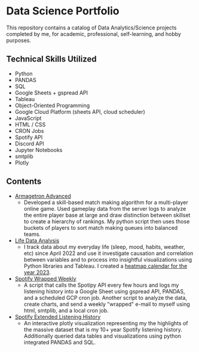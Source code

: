 # Data Science Portfolio

This repository contains a catalog of Data Analytics/Science projects completed by me, for academic, professional, self-learning, and hobby purposes.

## Technical Skills Utilized
- Python
- PANDAS
- SQL
- Google Sheets + gspread API
- Tableau
- Object-Oriented Programming
- Google Cloud Platform (sheets API, cloud scheduler)
- JavaScript
- HTML / CSS
- CRON Jobs
- Spotify API
- Discord API
- Jupyter Notebooks
- smtplib
- Plotly

## Contents
- [Armagetron Advanced](https://github.com/andrew-g-edwards/data-science-portfolio/tree/main/armagetron-advanced)
  - Developed a skill-based match making algorithm for a multi-player online game. Used gameplay data from the server logs to analyze the entire player base at large and draw distinction between skillset to create a hierarchy of rankings. My python script then uses those buckets of players to sort match making queues into balanced teams. 
- [Life Data Analysis](https://github.com/andrew-g-edwards/data-science-portfolio/tree/main/life-data-analysis)
  - I track data about my everyday life (sleep, mood, habits, weather, etc) since April 2022 and use it investigate causation and correlation between variables and to process into insightful visualizations using Python libraries and Tableau. I created a [heatmap calendar for the year 2023](https://public.tableau.com/app/profile/andrew.g.edwards/viz/lifedata2023/MOOD).
- [Spotify Wrapped Weekly](https://github.com/andrew-g-edwards/data-science-portfolio/tree/main/spotify-wrapped-weekly)
  - A script that calls the Spotipy API every few hours and logs my listening history into a Google Sheet using gspread API, PANDAS, and a scheduled GCP cron job. Another script to analyze the data, create charts, and send a weekly "wrapped" e-mail to myself using html, smtplib, and a local cron job.
- [Spotify Extended Listening History](https://github.com/andrew-g-edwards/data-science-portfolio/tree/main/spotify-top10-history)
    - An interactive plotly visualization representing my the highlights of the massive dataset that is my 10+ year Spotify listening history. Additionally queried data tables and visualizations using python integrated PANDAS and SQL.
